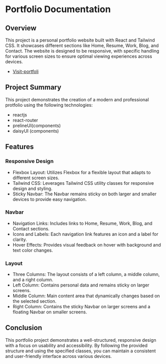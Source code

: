 
# Portfolio Documentation
## Overview

This project is a personal portfolio website built with React and Tailwind CSS. It showcases different sections like Home, Resume, Work, Blog, and Contact. The website is designed to be responsive, with specific handling for various screen sizes to ensure optimal viewing experiences across devices.
- [Visit-portfoli](https://saranzafar.github.io)

## Project Summary

This project demonstrates the creation of a modern and professional protfolio using the following technologies:

- reactjs
- react-router
- prelineUI(components)
- daisyUI (components)


## Features

### Responsive Design
- Flexbox Layout: Utilizes Flexbox for a flexible layout that adapts to different screen sizes.
- Tailwind CSS: Leverages Tailwind CSS utility classes for responsive design and styling.
- Sticky Navbar: The Navbar remains sticky on both larger and smaller devices to provide easy navigation.

### Navbar
- Navigation Links: Includes links to Home, Resume, Work, Blog, and Contact sections.
- Icons and Labels: Each navigation link features an icon and a label for clarity.
- Hover Effects: Provides visual feedback on hover with background and text color changes.

### Layout
- Three Columns: The layout consists of a left column, a middle column, and a right column.
- Left Column: Contains personal data and remains sticky on larger screens.
- Middle Column: Main content area that dynamically changes based on the selected section.
- Right Column: Contains the sticky Navbar on larger screens and a floating Navbar on smaller screens.

## Conclusion
This portfolio project demonstrates a well-structured, responsive design with a focus on usability and accessibility. By following the provided structure and using the specified classes, you can maintain a consistent and user-friendly interface across various devices.






